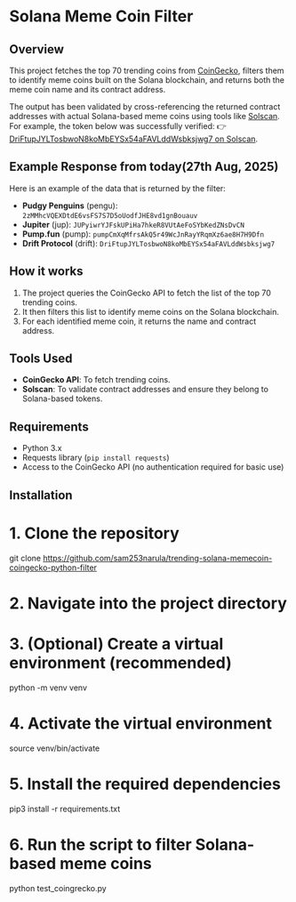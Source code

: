# Solana Meme Coin Filter

## Overview
This project fetches the top 70 trending coins from [CoinGecko](https://www.coingecko.com/), filters them to identify meme coins built on the Solana blockchain, and returns both the meme coin name and its contract address.

The output has been validated by cross-referencing the returned contract addresses with actual Solana-based meme coins using tools like [Solscan](https://solscan.io/). For example, the token below was successfully verified:
👉 [DriFtupJYLTosbwoN8koMbEYSx54aFAVLddWsbksjwg7 on Solscan](https://solscan.io/token/DriFtupJYLTosbwoN8koMbEYSx54aFAVLddWsbksjwg7).

## Example Response from today(27th Aug, 2025)
Here is an example of the data that is returned by the filter:

- **Pudgy Penguins** (pengu): `2zMMhcVQEXDtdE6vsFS7S7D5oUodfJHE8vd1gnBouauv`
- **Jupiter** (jup): `JUPyiwrYJFskUPiHa7hkeR8VUtAeFoSYbKedZNsDvCN`
- **Pump.fun** (pump): `pumpCmXqMfrsAkQ5r49WcJnRayYRqmXz6ae8H7H9Dfn`
- **Drift Protocol** (drift): `DriFtupJYLTosbwoN8koMbEYSx54aFAVLddWsbksjwg7`

## How it works
1. The project queries the CoinGecko API to fetch the list of the top 70 trending coins.
2. It then filters this list to identify meme coins on the Solana blockchain.
3. For each identified meme coin, it returns the name and contract address.

## Tools Used
- **CoinGecko API**: To fetch trending coins.
- **Solscan**: To validate contract addresses and ensure they belong to Solana-based tokens.

## Requirements
- Python 3.x
- Requests library (`pip install requests`)
- Access to the CoinGecko API (no authentication required for basic use)

## Installation

# 1. Clone the repository
git clone https://github.com/sam253narula/trending-solana-memecoin-coingecko-python-filter

# 2. Navigate into the project directory

# 3. (Optional) Create a virtual environment (recommended)
python -m venv venv

# 4. Activate the virtual environment
source venv/bin/activate

# 5. Install the required dependencies
pip3 install -r requirements.txt

# 6. Run the script to filter Solana-based meme coins
python test_coingrecko.py
